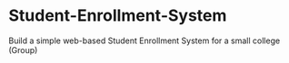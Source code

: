 # Student-Enrollment-System
Build a simple web-based Student Enrollment System for a small college (Group)
